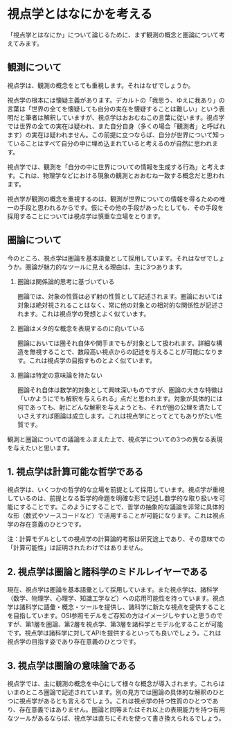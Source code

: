 # 視点学とはなにかを考える

「視点学とはなにか」について論じるために、まず観測の概念と圏論について考えてみます。

## 観測について

視点学は、観測の概念をとても重視します。それはなぜでしょうか。

視点学の根本には懐疑主義があります。デカルトの「我思う、ゆえに我あり」の言葉は「世界の全てを懐疑しても自分の実在を懐疑することは難しい」という表明だと筆者は解釈していますが、視点学はおおむねこの言葉に従います。視点学では世界の全ての実在は疑われ、また自分自身（多くの場合「観測者」と呼ばれます）の実在は疑われません。この前提に立つならば、自分が世界について知っていることはすべて自分の中に埋め込まれていると考えるのが自然に思われます。

視点学では、観測を「自分の中に世界についての情報を生成する行為」と考えます。これは、物理学などにおける現象の観測とおおむね一致する概念だと思われます。

視点学が観測の概念を重視するのは、観測が世界についての情報を得るための唯一の手段と思われるからです。仮にその他の手段があったとしても、その手段を採用することについては視点学は慎重な立場をとります。

## 圏論について

今のところ、視点学は圏論を基本語彙として採用しています。それはなぜでしょうか。圏論が魅力的なツールに見える理由は、主に3つあります。

1. 圏論は関係論的思考に基づいている
   
   圏論では、対象の性質は必ず射の性質として記述されます。圏論においては対象は絶対視されることはなく、常に他の対象との相対的な関係性が記述されます。これは視点学の発想とよく似ています。
2. 圏論はメタ的な概念を表現するのに向いている
   
   圏論においては圏それ自体や関手までもが対象として扱われます。詳細な構造を無視することで、数段高い視点からの記述を与えることが可能になります。これは視点学の目指すものとよく似ています。
3. 圏論は特定の意味論を持たない
   
   圏論それ自体は数学的対象として興味深いものですが、圏論の大きな特徴は「いかようにでも解釈を与えられる」点だと思われます。対象が具体的には何であっても、射にどんな解釈を与えようとも、それが圏の公理を満たしていさえすれば圏論は成立します。これは視点学にとってとてもありがたい性質です。

観測と圏論についての議論をふまえた上で、視点学についての3つの異なる表現を与えたいと思います。

## 1. 視点学は計算可能な哲学である

視点学は、いくつかの哲学的な立場を前提として採用しています。視点学が重視しているのは、前提となる哲学的命題を明確な形で記述し数学的な取り扱いを可能にすることです。このようにすることで、哲学の抽象的な議論を非常に具体的な形（数式やソースコードなど）で活用することが可能になります。これは視点学の存在意義のひとつです。

注：計算モデルとしての視点学の計算論的考察は研究途上であり、その意味での「計算可能性」は証明されたわけではありません。

## 2. 視点学は圏論と諸科学のミドルレイヤーである

現在、視点学は圏論を基本語彙として採用しています。また視点学は、諸科学（数学、物理学、心理学、知識工学など）への応用可能性を持っています。視点学は諸科学に語彙・概念・ツールを提供し、諸科学に新たな視点を提供することを目指しています。OSI参照モデルをご存知の方はイメージしやすいと思うのですが、第1層を圏論、第2層を視点学、第3層を諸科学とモデル化することが可能です。視点学は諸科学に対してAPIを提供するといっても良いでしょう。これは視点学の目指す姿であり存在意義のひとつです。

## 3. 視点学は圏論の意味論である

視点学では、主に観測の概念を中心にして様々な概念が導入されます。これらはいまのところ圏論で記述されています。別の見方では圏論の具体的な解釈のひとつに視点学があるとも言えるでしょう。これは視点学の持つ性質のひとつであり、存在意義ではありません。圏論と同等またはそれ以上の表現能力を持つ有用なツールがあるならば、視点学は直ちにそれを使って書き換えられるでしょう。
